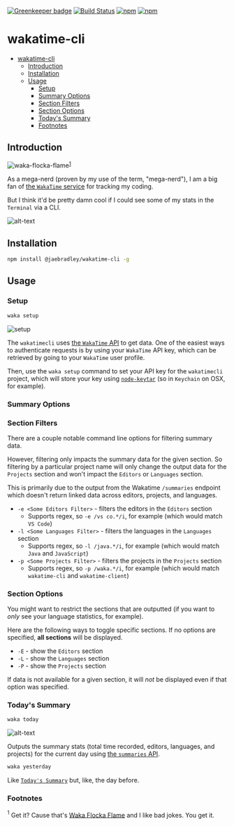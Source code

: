 [![Greenkeeper badge](https://badges.greenkeeper.io/jaebradley/wakatime-cli.svg)](https://greenkeeper.io/)
[![Build Status](https://travis-ci.org/jaebradley/wakatime-cli.svg?branch=master)](https://travis-ci.org/jaebradley/wakatime-cli)
[![npm](https://img.shields.io/npm/v/@jaebradley/wakatime-cli.svg)](https://www.npmjs.com/package/@jaebradley/wakatime-cli)
[![npm](https://img.shields.io/npm/dt/@jaebradley/wakatime-cli.svg)](https://www.npmjs.com/package/@jaebradley/wakatime-cli)

# wakatime-cli

- [wakatime-cli](#wakatime-cli)
  - [Introduction](#introduction)
  - [Installation](#installation)
  - [Usage](#usage)
    - [Setup](#setup)
    - [Summary Options](#summary-options)
    - [Section Filters](#section-filters)
    - [Section Options](#section-options)
    - [Today's Summary](#todays-summary)
    - [Footnotes](#footnotes)

## Introduction

![waka-flocka-flame](https://media.giphy.com/media/4FRN8FpBdaJYA/giphy.gif)<sup>[1](#waka-flocka-flame-footnote)</sup>

As a mega-nerd (proven by my use of the term, "mega-nerd"), I am a big fan of [the `WakaTime` service](https://wakatime.com) for tracking my coding.

But I think it'd be pretty damn cool if I could see some of my stats in the `Terminal` via a CLI.

![alt-text](https://imgur.com/nfJ4clj.png)

## Installation

```bash
npm install @jaebradley/wakatime-cli -g
```

## Usage

### Setup

```bash
waka setup
```

![setup](https://imgur.com/ygTGX4u.png)

The `wakatimecli` uses [the `WakaTime` API](https://wakatime.com/developers) to get data. One of the easiest ways to authenticate requests is by using your `WakaTime` API key, which can be retrieved by going to your `WakaTime` user profile.

Then, use the `waka setup` command to set your API key for the `wakatimecli` project, which will store your key using [`node-keytar`](https://github.com/atom/node-keytar) (so in `Keychain` on OSX, for example).

### Summary Options

### Section Filters

There are a couple notable command line options for filtering summary data.

However, filtering only impacts the summary data for the given section. So filtering by a particular project name will only change the output data for the `Projects` section and won't impact the `Editors` or `Languages` section.

This is primarily due to the output from the Wakatime `/summaries` endpoint which doesn't return linked data across editors, projects, and languages.

- `-e <Some Editors Filter>` - filters the editors in the `Editors` section
  - Supports regex, so `-e /vs co.*/i`, for example (which would match `VS Code`)
- `-l <Some Languages Filter>` - filters the languages in the `Languages` section
  - Supports regex, so `-l /java.*/i`, for example (which would match `Java` and `JavaScript`)
- `-p <Some Projects Filter>` - filters the projects in the `Projects` section
  - Supports regex, so `-p /waka.*/i`, for example (which would match `wakatime-cli` and `wakatime-client`)

### Section Options

You might want to restrict the sections that are outputted (if you want to _only_ see your language statistics, for example).

Here are the following ways to toggle specific sections. If no options are specified, **all sections** will be displayed.

- `-E` - show the `Editors` section
- `-L` - show the `Languages` section
- `-P` - show the `Projects` section

If data is not available for a given section, it will _not_ be displayed even if that option was specified.

### Today's Summary

```bash
waka today
```

![alt-text](https://imgur.com/nfJ4clj.png)

Outputs the summary stats (total time recorded, editors, languages, and projects) for the current day using [the `summaries` API](https://wakatime.com/developers#summaries).

```bash
waka yesterday
```

Like [`Today's Summary`](#todays-summary) but, like, the day before.

### Footnotes

<a name="waka-flocka-flame-footnote"><sup>1</sup></a> Get it? Cause that's [Waka Flocka Flame](https://en.wikipedia.org/wiki/Waka_Flocka_Flame) and I like bad jokes. You get it.
